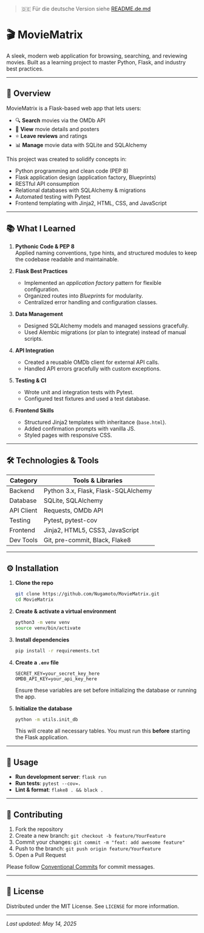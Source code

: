 > 🇩🇪 Für die deutsche Version siehe [README.de.md](README.de.md)

# 🎬 MovieMatrix

A sleek, modern web application for browsing, searching, and reviewing movies. Built as a learning project to master Python, Flask, and industry best practices.

---

## 🚀 Overview

MovieMatrix is a Flask-based web app that lets users:

- 🔍 **Search** movies via the OMDb API
- 📄 **View** movie details and posters
- ⭐️ **Leave reviews** and ratings
- 📊 **Manage** movie data with SQLite and SQLAlchemy

This project was created to solidify concepts in:

- Python programming and clean code (PEP 8)
- Flask application design (application factory, Blueprints)
- RESTful API consumption
- Relational databases with SQLAlchemy & migrations
- Automated testing with Pytest
- Frontend templating with Jinja2, HTML, CSS, and JavaScript

---

## 📚 What I Learned

1. **Pythonic Code & PEP 8**  
   Applied naming conventions, type hints, and structured modules to keep the codebase readable and maintainable.

2. **Flask Best Practices**  
   - Implemented an *application factory* pattern for flexible configuration.  
   - Organized routes into *Blueprints* for modularity.  
   - Centralized error handling and configuration classes.

3. **Data Management**  
   - Designed SQLAlchemy models and managed sessions gracefully.  
   - Used Alembic migrations (or plan to integrate) instead of manual scripts.

4. **API Integration**  
   - Created a reusable OMDb client for external API calls.  
   - Handled API errors gracefully with custom exceptions.

5. **Testing & CI**  
   - Wrote unit and integration tests with Pytest.  
   - Configured test fixtures and used a test database.

6. **Frontend Skills**  
   - Structured Jinja2 templates with inheritance (`base.html`).  
   - Added confirmation prompts with vanilla JS.  
   - Styled pages with responsive CSS.

---

## 🛠️ Technologies & Tools

| Category       | Tools & Libraries                  |
| -------------- | ---------------------------------- |
| Backend        | Python 3.x, Flask, Flask-SQLAlchemy |
| Database       | SQLite, SQLAlchemy                 |
| API Client     | Requests, OMDb API                 |
| Testing        | Pytest, pytest-cov                 |
| Frontend       | Jinja2, HTML5, CSS3, JavaScript    |
| Dev Tools      | Git, pre-commit, Black, Flake8     |

---

## ⚙️ Installation

1. **Clone the repo**
   ```bash
   git clone https://github.com/Nugamoto/MovieMatrix.git
   cd MovieMatrix
   ```
2. **Create & activate a virtual environment**
   ```bash
   python3 -m venv venv
   source venv/bin/activate
   ```
3. **Install dependencies**
   ```bash
   pip install -r requirements.txt
   ```
4. **Create a `.env` file**
   ```env
   SECRET_KEY=your_secret_key_here
   OMDB_API_KEY=your_api_key_here
   ```
   Ensure these variables are set before initializing the database or running the app.

5. **Initialize the database**
   ```bash
   python -m utils.init_db
   ```
   This will create all necessary tables. You must run this **before** starting the Flask application.

---

## 🏃 Usage

- **Run development server**: `flask run`  
- **Run tests**: `pytest --cov=.`  
- **Lint & format**: `flake8 . && black .`

---

## 🤝 Contributing

1. Fork the repository  
2. Create a new branch: `git checkout -b feature/YourFeature`  
3. Commit your changes: `git commit -m "feat: add awesome feature"`  
4. Push to the branch: `git push origin feature/YourFeature`  
5. Open a Pull Request

Please follow [Conventional Commits](https://www.conventionalcommits.org/) for commit messages.

---

## 📄 License

Distributed under the MIT License. See `LICENSE` for more information.

---

_Last updated: May 14, 2025_
